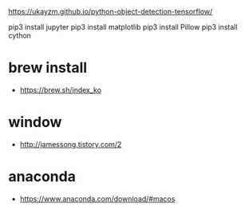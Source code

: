 https://ukayzm.github.io/python-object-detection-tensorflow/

pip3 install jupyter
pip3 install matplotlib
pip3 install Pillow
pip3 install cython


# brew install
- https://brew.sh/index_ko

# window
- http://jamessong.tistory.com/2

# anaconda
- https://www.anaconda.com/download/#macos